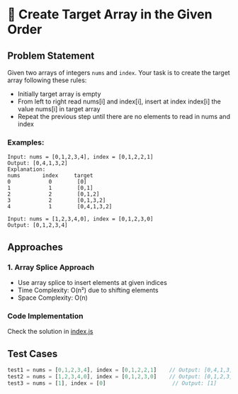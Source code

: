 # 🎯 Create Target Array in the Given Order

## Problem Statement
Given two arrays of integers `nums` and `index`. Your task is to create the target array following these rules:
- Initially target array is empty
- From left to right read nums[i] and index[i], insert at index index[i] the value nums[i] in target array
- Repeat the previous step until there are no elements to read in nums and index

### Examples:
```
Input: nums = [0,1,2,3,4], index = [0,1,2,2,1]
Output: [0,4,1,3,2]
Explanation:
nums       index     target
0            0        [0]
1            1        [0,1]
2            2        [0,1,2]
3            2        [0,1,3,2]
4            1        [0,4,1,3,2]

Input: nums = [1,2,3,4,0], index = [0,1,2,3,0]
Output: [0,1,2,3,4]
```

## Approaches

### 1. Array Splice Approach
- Use array splice to insert elements at given indices
- Time Complexity: O(n²) due to shifting elements
- Space Complexity: O(n)

### Code Implementation
Check the solution in [index.js](./index.js)

## Test Cases
```javascript
test1 = nums = [0,1,2,3,4], index = [0,1,2,2,1]    // Output: [0,4,1,3,2]
test2 = nums = [1,2,3,4,0], index = [0,1,2,3,0]    // Output: [0,1,2,3,4]
test3 = nums = [1], index = [0]                     // Output: [1]
```
